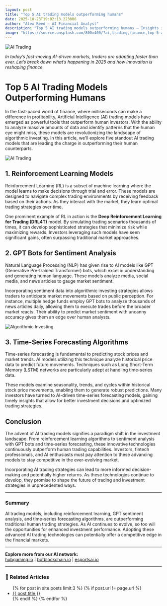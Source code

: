 ```yaml
---
layout: post
title: "Top 5 AI trading models outperforming humans"
date: 2025-10-23T19:02:13.223006
author: "Alex Reed – AI Financial Analyst"
description: "Top 5 AI trading models outperforming humans — Insights into the evolving world of AI trading and finance."
image: "https://source.unsplash.com/800x400/?ai,trading,finance,top-5-ai-trading-models-outperforming-humans"
---
```


<!-- Google Analytics -->
<script async src="https://www.googletagmanager.com/gtag/js?id=G-33MQNED7W8"></script>
<script>
window.dataLayer = window.dataLayer || [];
function gtag(){dataLayer.push(arguments);}
gtag('js', new Date());
gtag('config', 'G-33MQNED7W8');
</script>

![AI Trading](https://source.unsplash.com/800x400/?ai,trading,finance,top-5-ai-trading-models-outperforming-humans)

_In today’s fast-moving AI-driven markets, traders are adapting faster than ever. Let’s break down what’s happening in 2025 and how innovation is reshaping finance._

# Top 5 AI Trading Models Outperforming Humans

In the fast-paced world of finance, where milliseconds can make a difference in profitability, Artificial Intelligence (AI) trading models have emerged as powerful tools that outperform human investors. With the ability to analyze massive amounts of data and identify patterns that the human eye might miss, these models are revolutionizing the landscape of algorithmic investing. In this article, we'll explore five standout AI trading models that are leading the charge in outperforming their human counterparts.

![AI Trading](https://example.com/ai_trading_image)  

## 1. Reinforcement Learning Models

Reinforcement Learning (RL) is a subset of machine learning where the model learns to make decisions through trial and error. These models are designed to navigate complex trading environments by receiving feedback based on their actions. As they interact with the market, they learn optimal trading strategies over time.

One prominent example of RL in action is the **Deep Reinforcement Learning for Trading (DRL4T)** model. By simulating trading scenarios thousands of times, it can develop sophisticated strategies that minimize risk while maximizing rewards. Investors leveraging such models have seen significant gains, often surpassing traditional market approaches.

## 2. GPT Bots for Sentiment Analysis

Natural Language Processing (NLP) has given rise to AI models like GPT (Generative Pre-trained Transformer) bots, which excel in understanding and generating human language. These models analyze media, social media, and news articles to gauge market sentiment. 

Incorporating sentiment data into algorithmic investing strategies allows traders to anticipate market movements based on public perception. For instance, multiple hedge funds employ GPT bots to analyze thousands of news articles daily, allowing them to execute trades before the broader market reacts. Their ability to predict market sentiment with uncanny accuracy gives them an edge over human analysts.

![Algorithmic Investing](https://example.com/algorithmic_investing_image)

## 3. Time-Series Forecasting Algorithms

Time-series forecasting is fundamental to predicting stock prices and market trends. AI models utilizing this technique analyze historical price data to predict future movements. Techniques such as Long Short-Term Memory (LSTM) networks are particularly adept at handling time-series data.

These models examine seasonality, trends, and cycles within historical stock price movements, enabling them to generate robust predictions. Many investors have turned to AI-driven time-series forecasting models, gaining timely insights that allow for better investment decisions and optimized trading strategies.

## Conclusion

The advent of AI trading models signifies a paradigm shift in the investment landscape. From reinforcement learning algorithms to sentiment analysis with GPT bots and time-series forecasting, these innovative technologies continuously outperform human trading capabilities. Investors, fintech professionals, and AI enthusiasts must pay attention to these advancing models to stay competitive in the ever-evolving market.

Incorporating AI trading strategies can lead to more informed decision-making and potentially higher returns. As these technologies continue to develop, they promise to shape the future of trading and investment strategies in unprecedented ways.

---

### Summary

AI trading models, including reinforcement learning, GPT sentiment analysis, and time-series forecasting algorithms, are outperforming traditional human trading strategies. As AI continues to evolve, so too will the opportunities for enhanced investment performance. Adopting these advanced AI trading technologies can potentially offer a competitive edge in the financial markets.

---

<p><b>Explore more from our AI network:</b><br><a href="https://hubgaming.io" target="_blank" rel="noopener noreferrer">hubgaming.io</a> | <a href="https://botblockchain.io" target="_blank" rel="noopener noreferrer">botblockchain.io</a> | <a href="https://esportsai.io" target="_blank" rel="noopener noreferrer">esportsai.io</a></p>

<hr>
<h3>🧭 Related Articles</h3>
<ul>
{% for post in site.posts limit:3 %}
  {% if post.url != page.url %}
  <li><a href="{{ post.url }}">{{ post.title }}</a></li>
  {% endif %}
{% endfor %}
</ul>


<!-- Ad Script -->
<script async="async" data-cfasync="false" src="//pl27891709.effectivegatecpm.com/4955a0184593e15cf0c89752f04aab3a/invoke.js"></script>
<div id="container-4955a0184593e15cf0c89752f04aab3a"></div>